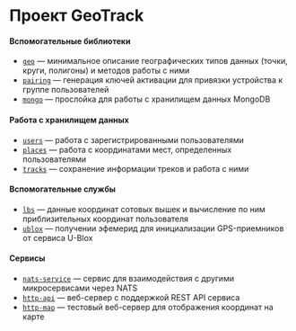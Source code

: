 # Проект GeoTrack

#### Вспомогательные библиотеки

- [`geo`](../../tree/master/geo) — минимальное описание географических типов данных (точки, круги, полигоны) и методов работы с ними
- [`pairing`](../../tree/master/pairing) — генерация ключей активации для привязки устройства к группе пользователей
- [`mongo`](../../tree/master/mongo) — прослойка для работы с хранилищем данных MongoDB

#### Работа с хранилищем данных

- [`users`](../../tree/master/users) — работа с зарегистрированными пользователями
- [`places`](../../tree/master/places) — работа с координатами мест, определенных пользователями
- [`tracks`](../../tree/master/tracks) — сохранение информации треков и работа с ними

#### Вспомогательные службы

- [`lbs`](../../tree/master/lbs) — данные координат сотовых вышек и вычисление по ним приблизительных координат пользователя
- [`ublox`](../../tree/master/ublox) — получении эфемерид для инициализации GPS-приемников от сервиса U-Blox

#### Сервисы

- [`nats-service`](../../tree/master/nats-service) — сервис для взаимодействия с другими микросервисами через NATS
- [`http-api`](../../tree/master/http-api) — веб-сервер с поддержкой REST API сервиса
- [`http-map`](../../tree/master/http-map) — тестовый веб-сервер для отображения координат на карте
